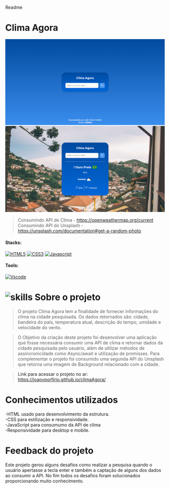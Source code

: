 Readme

# Clima Agora


<img src="src/images/img-consultaClima01.png" alt="Print da página Clima Agora 01">
<img src="src/images/img-consultaClima02.png" alt="Print da página Clima Agora 02">

>Consumindo API de Clima - https://openweathermap.org/current <br>
>Consumindo API do Unsplash - https://unsplash.com/documentation#get-a-random-photo

<!------------------------------------STACKS-->
#### Stacks:
<p align="left">

 <a href="https://developer.mozilla.org/pt-BR/docs/Web/HTML"><img  alt="HTML5"  width="50" height="50" src="https://user-images.githubusercontent.com/59892368/149663188-8298a9bf-f3ce-4881-944f-e94edf37beed.png"><a/>
   <a href="https://developer.mozilla.org/pt-BR/docs/Web/CSS"><img  alt="CSS3"  width="50" height="50" src="https://user-images.githubusercontent.com/59892368/149663193-40e11362-c724-49cf-a0b5-a20f98c8e4ba.png"><a/>
    <a href="https://github.com/braziljs/eloquente-javascript"><img  alt="Javascript"  width="50" height="50" src="https://user-images.githubusercontent.com/59892368/149663192-19043371-127c-47f0-8553-0f407c51e2c5.png"><a/>
   
</p>
  
  <!------------------------------------TOOLS-->
 #### Tools:
 <a href="https://code.visualstudio.com/"><img  alt="Vscode"  width="50" height="50" src="https://user-images.githubusercontent.com/59892368/149663512-3f83da57-bdfe-4cef-bcc2-feb304a738ff.png"><a/>
  
  
  
   <!------------------------------------DESCRIPTION-->

# <img  alt="skills"  width="40" height="40" src="https://user-images.githubusercontent.com/59892368/148622497-164365e8-f6b0-4f40-bc75-a0ed4da6059b.png">  Sobre o projeto <!---write here : talk a little about project: what's does, example.  -->
> O projeto Clima Agora tem a finalidade de fornecer informações do clima na cidade pesquisada. Os dados retornados são: cidade, bandeira do país, temperatura atual, descrição do tempo, umidade e velocidade do vento. 

> O Objetivo da criação deste projeto foi desenvolver uma aplicação que fosse necessária consumir uma API de clima e retornar dados da cidade pesquisada pelo usuário, além de utilizar métodos de assincronicidade como Async/await e utilização de promisses. Para complementar o projeto foi consumido uma segunda API do Unsplash que retorna uma imagem de Background relacionado com a cidade.<br>
  
>Link para acessar o projeto no ar: https://joaovporfirio.github.io/climaAgora/

  
  
  # Conhecimentos utilizados

-HTML usado para desenvolvimento da estrutura.
<br>
-CSS para estilização e responsividade.
<br>
-JavaScript para consumumo da API de clima
<br>
-Responsividade para desktop e mobile.

# Feedback do projeto

Este projeto gerou alguns desafios como realizar a pesquisa quando o usuário apertasse a tecla enter e também a captação de alguns dos dados ao consumir a API. No fim todos os desafios foram solucionados proporcionando muito conhecimento.
